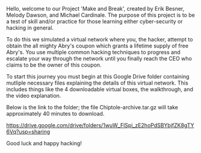 Hello, welcome to our Project 'Make and Break', created by Erik Besner, Melody Dawson, and Michael Cardinale. The purpose of this project is to be a test of skill and/or practice for those learning either cyber-security or hacking in general. 

To do this we simulated a virtual network where you, the hacker, attempt to obtain the all mighty Abry's coupon which grants a lifetime supply of free Abry's. You use multiple common hacking techniques to progress and escalate your way through the network until you finally reach the CEO who claims to be the owner of this coupon. 

To start this journey you must begin at this Google Drive folder containing mutliple necessary files explaining the details of this virtual network. This includes things like the 4 downloadable virtual boxes, the walkthrough, and the video explanation. 

Below is the link to the folder; the file Chiptole-archive.tar.gz will take approximately 40 minutes to download.

https://drive.google.com/drive/folders/1wuW_FlSpi_zE2hoPdSBYbjfZK8gTY6Vq?usp=sharing

Good luck and happy hacking!

